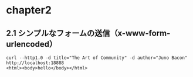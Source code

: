 # chapter2

## 2.1 シンプルなフォームの送信（x-www-form-urlencoded）

```
curl --http1.0 -d title="The Art of Community" -d author="Juno Bacon" http://localhost:18888
<html><body>hello</body></html>
```


